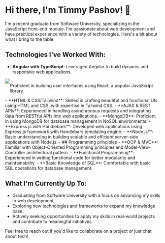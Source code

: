 
# Hi there, I'm Timmy Pashov! 👋

I'm a recent graduate from Software University, specializing in the JavaScript front-end module. I'm passionate about web development and have practical experience with a variety of technologies. Here's a bit about what I bring to the table:

## Technologies I've Worked With:

- **Angular with TypeScript**: Leveraged Angular to build dynamic and responsive web applications.
<div style="display:flex;flex-direction:row">
<img src="https://play-lh.googleusercontent.com/AFY95yFw1P4ErzREpYWiSRyy6GyFA34pc70dP7MuHfkP12alfktC0Rp2ht-LbPAvO5sg=w200-h100-pc0xffffff-pd">
 <p>  
 Proficient in building user interfaces using React, a popular JavaScript library.
 </p> 
</div>
- **HTML & CSS/Tailwind**: Skilled in crafting beautiful and functional UIs using HTML and CSS, with expertise in Tailwind CSS.
- **AJAX & REST APIs**: Experienced in handling asynchronous requests and integrating data from RESTful APIs into web applications.
- **MongoDB**: Proficient in using MongoDB for database management in NoSQL environments.
- **Express.js with Handlebars**: Developed web applications using Express.js framework with Handlebars templating engine.
- **Node.js**: Basic understanding in building scalable and efficient server-side applications with Node.js.
- ## Programming principles
- **OOP & MVC**: Familiar with Object-Oriented Programming principles and Model-View-Controller architectural pattern.
- **Functional Programming**: Experienced in writing functional code for better modularity and maintainability.
- **Basic Knowledge of SQL**: Comfortable with basic SQL operations for database management.

## What I'm Currently Up To:

- Graduating from Software University with a focus on advancing my skills in web development.
- Exploring new technologies and frameworks to expand my knowledge base.
- Actively seeking opportunities to apply my skills in real-world projects and contribute to meaningful initiatives.



Feel free to reach out if you'd like to collaborate on a project or just chat about tech!


<!--
**TimiPashov/TimiPashov** is a ✨ _special_ ✨ repository because its `README.md` (this file) appears on your GitHub profile.

Here are some ideas to get you started:

- 🔭 I’m currently working on ...
- 🌱 I’m currently learning ...
- 👯 I’m looking to collaborate on ...
- 🤔 I’m looking for help with ...
- 💬 Ask me about ...
- 📫 How to reach me: ...
- 😄 Pronouns: ...
- ⚡ Fun fact: ...
-->

